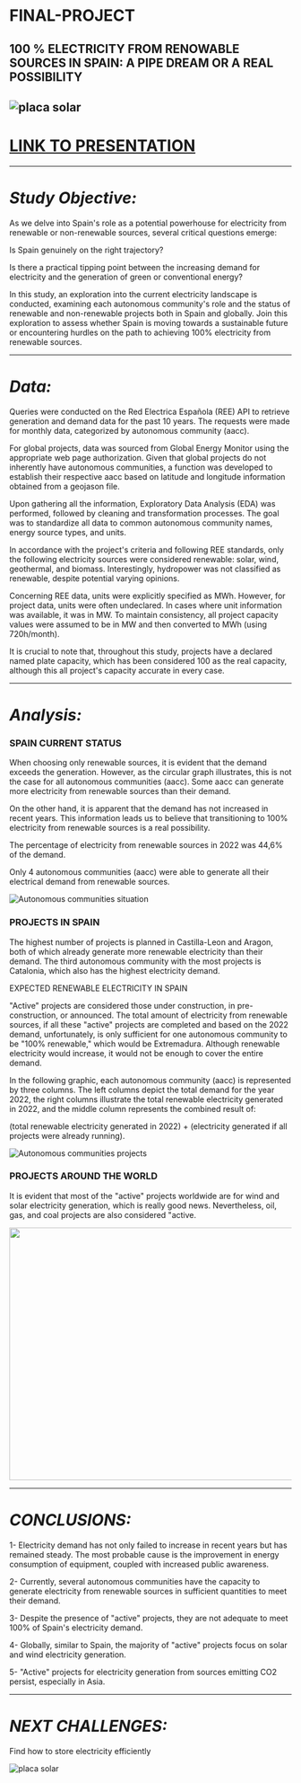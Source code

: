 # FINAL-PROJECT
## 100 % ELECTRICITY FROM RENOWABLE SOURCES IN SPAIN: A PIPE DREAM OR A REAL POSSIBILITY

![placa solar](images/image1.jpeg)
---
# [LINK TO PRESENTATION](https://public.tableau.com/app/profile/patricia.saez/viz/ELECTRICITYDEMANDGENERATIONINSPAIN/PROJECT?publish=yes)
---
# *Study Objective:*

As we delve into Spain's role as a potential powerhouse for electricity from renewable or non-renewable sources, several critical questions emerge:

Is Spain genuinely on the right trajectory?

Is there a practical tipping point between the increasing demand for electricity and the generation of green or conventional energy?

In this  study, an exploration into the current electricity landscape is conducted, examining each autonomous community's role and the status of renewable and non-renewable projects both in Spain and globally. Join this exploration to assess whether Spain is moving towards a sustainable future or encountering hurdles on the path to achieving 100% electricity from renewable sources.

---
# *Data:*

Queries were conducted on the Red Electrica Española (REE) API to retrieve generation and demand data for the past 10 years. The requests were made for monthly data, categorized by autonomous community (aacc).

For global projects, data was sourced from Global Energy Monitor using the appropriate web page authorization. Given that global projects do not inherently have autonomous communities, a function was developed to establish their respective aacc based on latitude and longitude information obtained from a geojason file.

Upon gathering all the information, Exploratory Data Analysis (EDA) was performed, followed by cleaning and transformation processes. The goal was to standardize all data to common autonomous community names, energy source types, and units.

In accordance with the project's criteria and following REE standards, only the following electricity sources were considered renewable: solar, wind, geothermal, and biomass. Interestingly, hydropower was not classified as renewable, despite potential varying opinions.

Concerning REE data, units were explicitly specified as MWh. However, for project data, units were often undeclared. In cases where unit information was available, it was in MW. To maintain consistency, all project capacity values were assumed to be in MW and then converted to MWh (using 720h/month).

It is crucial to note that, throughout this study, projects have a declared named plate capacity, which has been considered 100 as the real capacity, although this all project's capacity  accurate in every case.

---
# *Analysis:*

### SPAIN CURRENT STATUS

When choosing only renewable sources, it is evident that the demand exceeds the generation. However, as the circular graph illustrates, this is not the case for all autonomous communities (aacc). Some aacc can generate more electricity from renewable sources than their demand.

On the other hand, it is apparent that the demand has not increased in recent years. This information leads us to believe that transitioning to 100% electricity from renewable sources is a real possibility.

The percentage of electricity from renewable sources in 2022 was 44,6% of the demand.

Only 4 autonomous communities (aacc) were able to generate all their electrical demand from renewable sources.

![Autonomous communities situation](images/aacc_situation.png)

### PROJECTS IN SPAIN

The highest number of projects is planned in Castilla-Leon and Aragon, both of which already generate more renewable electricity than their demand. The third autonomous community with the most projects is Catalonia, which also has the highest electricity demand.
 
EXPECTED RENEWABLE ELECTRICITY IN SPAIN

"Active" projects are considered those under construction, in pre-construction, or announced. The total amount of electricity from renewable sources, if all these "active" projects are completed and based on the 2022 demand, unfortunately, is only sufficient for one autonomous community to be "100% renewable," which would be Extremadura. Although renewable electricity would increase, it would not be enough to cover the entire demand.

In the following graphic, each autonomous community (aacc) is represented by three columns. The left columns depict the total demand for the year 2022, the right columns illustrate the total renewable electricity generated in 2022, and the middle column represents the combined result of:

(total renewable electricity generated in 2022) + (electricity generated if all projects were already running).

![Autonomous communities projects](images/aacc_projects.png)

### PROJECTS AROUND THE WORLD

It is evident that most of the "active" projects worldwide are for wind and solar electricity generation, which is really good news. Nevertheless, oil, gas, and coal projects are also considered "active.


<img src="images/world_map.gif" width="800" height="450" />

---
# *CONCLUSIONS:*

1- Electricity demand has not only failed to increase in recent years but has remained steady. The most probable cause is the improvement in energy consumption of equipment, coupled with increased public awareness.

2- Currently, several autonomous communities have the capacity to generate electricity from renewable sources in sufficient quantities to meet their demand.

3- Despite the presence of "active" projects, they are not adequate to meet 100% of Spain's electricity demand.

4- Globally, similar to Spain, the majority of "active" projects focus on solar and wind electricity generation.

5- "Active" projects for electricity generation from sources emitting CO2 persist, especially in Asia.

---
# *NEXT CHALLENGES:*

Find how to store electricity efficiently

![placa solar](images/image2.jpeg)